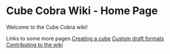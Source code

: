 # Cube Cobra Wiki - Home Page

Welcome to the Cube Cobra wiki!

Links to some more pages
[Creating a cube](create_cube)
[Custom draft formats](site_help/custom_draft_formats)
[Contributing to the wiki](contributing)